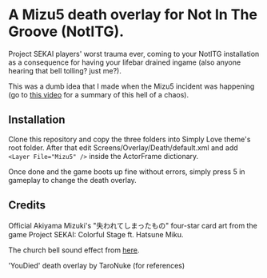 # A Mizu5 death overlay for Not In The Groove (NotITG).

Project SEKAI players' worst trauma ever, coming to your NotITG installation as a consequence for having your lifebar drained ingame (also anyone hearing that bell tolling? just me?).

This was a dumb idea that I made when the Mizu5 incident was happening (go to [this video](https://youtu.be/tTGkESKhhkQ) for a summary of this hell of a chaos).

## Installation

Clone this repository and copy the three folders into Simply Love theme's root folder. After that edit Screens/Overlay/Death/default.xml and add `<Layer File="Mizu5" />` inside the ActorFrame dictionary.

Once done and the game boots up fine without errors, simply press 5 in gameplay to change the death overlay.

## Credits
Official Akiyama Mizuki's "失われてしまったもの" four-star card art from the game Project SEKAI: Colorful Stage ft. Hatsune Miku.

The church bell sound effect from [here](https://pixabay.com/sound-effects/old-church-bell-6298/).

'YouDied' death overlay by TaroNuke (for references)
